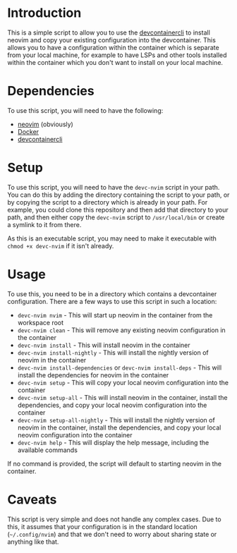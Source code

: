 # Introduction

This is a simple script to allow you to use the [devcontainercli](https://github.com/devcontainers/cli) to install neovim and copy your existing configuration into the devcontainer. This allows you to have a configuration within the container which is separate from your local machine, for example to have LSPs and other tools installed within the container which you don't want to install on your local machine.

# Dependencies

To use this script, you will need to have the following:

- [neovim](https://neovim.io/) (obviously)
- [Docker](https://www.docker.com/)
- [devcontainercli](https://github.com/devcontainers/cli)

# Setup

To use this script, you will need to have the `devc-nvim` script in your path. You can do this by adding the directory containing the script to your path, or by copying the script to a directory which is already in your path. For example, you could clone this repository and then add that directory to your path, and then either copy the `devc-nvim` script to `/usr/local/bin` or create a symlink to it from there.

As this is an executable script, you may need to make it executable with `chmod +x devc-nvim` if it isn't already.

# Usage

To use this, you need to be in a directory which contains a devcontainer configuration. There are a few ways to use this script in such a location:

- `devc-nvim nvim` - This will start up neovim in the container from the workspace root
- `devc-nvim clean` - This will remove any existing neovim configuration in the container
- `devc-nvim install` - This will install neovim in the container
- `devc-nvim install-nightly` - This will install the nightly version of neovim in the container
- `devc-nvim install-dependencies` or `devc-nvim install-deps` - This will install the dependencies for neovim in the container
- `devc-nvim setup` - This will copy your local neovim configuration into the container
- `devc-nvim setup-all` - This will install neovim in the container, install the dependencies, and copy your local neovim configuration into the container
- `devc-nvim setup-all-nightly` - This will install the nightly version of neovim in the container, install the dependencies, and copy your local neovim configuration into the container
- `devc-nvim help` - This will display the help message, including the available commands

If no command is provided, the script will default to starting neovim in the container.

# Caveats

This script is very simple and does not handle any complex cases. Due to this, it assumes that your configuration is in the standard location (`~/.config/nvim`) and that we don't need to worry about sharing state or anything like that.

